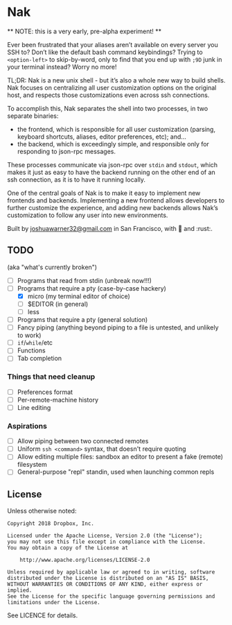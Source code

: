 # Nak

** NOTE: this is a very early, pre-alpha experiment! **

Ever been frustrated that your aliases aren’t available on every server you SSH to? Don’t like the default bash command keybindings? Trying to `<option-left>` to skip-by-word, only to find that you end up with `;9D` junk in your terminal instead? Worry no more!

TL;DR: Nak is a new unix shell - but it’s also a whole new way to build shells.  Nak focuses on centralizing all user customization options on the original host, and respects those customizations even across ssh connections.

To accomplish this, Nak separates the shell into two processes, in two separate binaries:

- the frontend, which is responsible for all user customization (parsing, keyboard shortcuts, aliases, editor preferences, etc); and…
- the backend, which is exceedingly simple, and responsible only for responding to json-rpc messages.

These processes communicate via json-rpc over `stdin` and `stdout`, which makes it just as easy to have the backend running on the other end of an ssh connection, as it is to have it running locally.

One of the central goals of Nak is to make it easy to implement new frontends and backends. Implementing a new frontend allows developers to further customize the experience, and adding new backends allows Nak’s customization to follow any user into new environments.

Built by joshuawarner32@gmail.com in San Francisco, with 💜 and :rust:.

## TODO

(aka "what's currently broken")

- [ ] Programs that read from stdin (unbreak now!!!)
- [ ] Programs that require a pty (case-by-case hackery)
  - [x] micro (my terminal editor of choice)
  - [ ] $EDITOR (in general)
  - [ ] less
- [ ] Programs that require a pty (general solution)
- [ ] Fancy piping (anything beyond piping to a file is untested, and unlikely to work)
- [ ] `if`/`while`/etc
- [ ] Functions
- [ ] Tab completion

### Things that need cleanup

- [ ] Preferences format
- [ ] Per-remote-machine history
- [ ] Line editing

### Aspirations

- [ ] Allow piping between two connected remotes
- [ ] Uniform `ssh <command>` syntax, that doesn't require quoting
- [ ] Allow editing multiple files: sandbox an editor to present a fake (remote) filesystem
- [ ] General-purpose "repl" standin, used when launching common repls

## License
Unless otherwise noted:

```
Copyright 2018 Dropbox, Inc.

Licensed under the Apache License, Version 2.0 (the "License");
you may not use this file except in compliance with the License.
You may obtain a copy of the License at

    http://www.apache.org/licenses/LICENSE-2.0

Unless required by applicable law or agreed to in writing, software
distributed under the License is distributed on an "AS IS" BASIS,
WITHOUT WARRANTIES OR CONDITIONS OF ANY KIND, either express or implied.
See the License for the specific language governing permissions and
limitations under the License.
```
See LICENCE for details.
